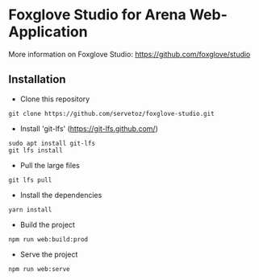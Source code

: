 # Foxglove Studio for Arena Web-Application

More information on Foxglove Studio: https://github.com/foxglove/studio

## Installation

- Clone this repository

```
git clone https://github.com/servetoz/foxglove-studio.git
```

- Install 'git-lfs' (https://git-lfs.github.com/)

```
sudo apt install git-lfs
git lfs install
```

- Pull the large files

```
git lfs pull
```

- Install the dependencies

```
yarn install
```

- Build the project

```
npm run web:build:prod
```

- Serve the project

```
npm run web:serve
```
